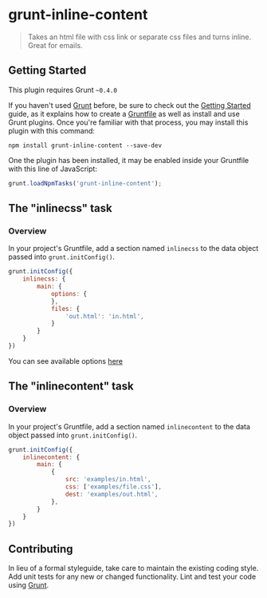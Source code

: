 # grunt-inline-content

> Takes an html file with css link or separate css files and turns inline.	Great for emails.

## Getting Started
This plugin requires Grunt `~0.4.0`

If you haven't used [Grunt](http://gruntjs.com/) before, be sure to check out the [Getting Started](http://gruntjs.com/getting-started) guide, as it explains how to create a [Gruntfile](http://gruntjs.com/sample-gruntfile) as well as install and use Grunt plugins. Once you're familiar with that process, you may install this plugin with this command:

```shell
npm install grunt-inline-content --save-dev
```

One the plugin has been installed, it may be enabled inside your Gruntfile with this line of JavaScript:

```js
grunt.loadNpmTasks('grunt-inline-content');
```

## The "inlinecss" task

### Overview
In your project's Gruntfile, add a section named `inlinecss` to the data object passed into `grunt.initConfig()`.

```js
grunt.initConfig({
	inlinecss: {
		main: {
			options: {
			},
			files: {
				'out.html': 'in.html',
			}
		}
	}
})
```

You can see available options [here](https://github.com/LearnBoost/juice)

## The "inlinecontent" task

### Overview
In your project's Gruntfile, add a section named `inlinecontent` to the data object passed into `grunt.initConfig()`.

```js
grunt.initConfig({
	inlinecontent: {
		main: {
			{
				src: 'examples/in.html',
				css: ['examples/file.css'],
				dest: 'examples/out.html',
			},
		}
	}
})	
```

## Contributing
In lieu of a formal styleguide, take care to maintain the existing coding style. Add unit tests for any new or changed functionality. Lint and test your code using [Grunt](http://gruntjs.com/).
